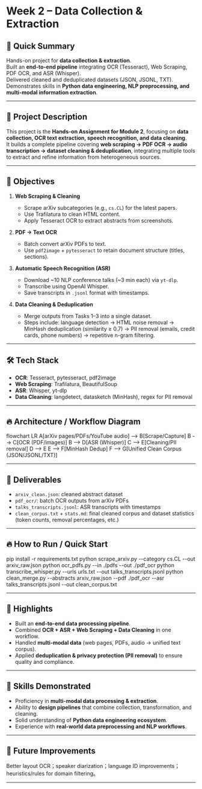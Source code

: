 # Week 2 – Data Collection & Extraction

## 🚀 Quick Summary
Hands-on project for **data collection & extraction**.  
Built an **end-to-end pipeline** integrating OCR (Tesseract), Web Scraping, PDF OCR, and ASR (Whisper).  
Delivered cleaned and deduplicated datasets (JSON, JSONL, TXT).  
Demonstrates skills in **Python data engineering, NLP preprocessing, and multi-modal information extraction**.

---

## 📖 Project Description
This project is the **Hands-on Assignment for Module 2**, focusing on **data collection, OCR text extraction, speech recognition, and data cleaning**.  
It builds a complete pipeline covering **web scraping → PDF OCR → audio transcription → dataset cleaning & deduplication**, integrating multiple tools to extract and refine information from heterogeneous sources.

---

## 🎯 Objectives
1. **Web Scraping & Cleaning**  
   - Scrape arXiv subcategories (e.g., `cs.CL`) for the latest papers.  
   - Use Trafilatura to clean HTML content.  
   - Apply Tesseract OCR to extract abstracts from screenshots.  

2. **PDF → Text OCR**  
   - Batch convert arXiv PDFs to text.  
   - Use `pdf2image` + `pytesseract` to retain document structure (titles, sections).  

3. **Automatic Speech Recognition (ASR)**  
   - Download ~10 NLP conference talks (~3 min each) via `yt-dlp`.  
   - Transcribe using OpenAI Whisper.  
   - Save transcripts in `.jsonl` format with timestamps.  

4. **Data Cleaning & Deduplication**  
   - Merge outputs from Tasks 1–3 into a single dataset.  
   - Steps include: language detection → HTML noise removal → MinHash deduplication (similarity ≥ 0.7) → PII removal (emails, credit cards, phone numbers) → repetitive n-gram filtering.  

---

## 🛠️ Tech Stack
- **OCR**: Tesseract, pytesseract, pdf2image  
- **Web Scraping**: Trafilatura, BeautifulSoup  
- **ASR**: Whisper, yt-dlp  
- **Data Cleaning**: langdetect, datasketch (MinHash), regex for PII removal  

---

## 🔥 Architecture / Workflow Diagram 
flowchart LR
  A[arXiv pages/PDFs/YouTube audio] --> B[Scrape/Capture]
  B --> C[OCR (PDF/images)]
  B --> D[ASR (Whisper)]
  C --> E[Cleaning/PII removal]
  D --> E
  E --> F[MinHash Dedup]
  F --> G[Unified Clean Corpus (JSON/JSONL/TXT)]

---

## 📂 Deliverables
- `arxiv_clean.json`: cleaned abstract dataset  
- `pdf_ocr/`: batch OCR outputs from arXiv PDFs  
- `talks_transcripts.jsonl`: ASR transcripts with timestamps  
- `clean_corpus.txt` + `stats.md`: final cleaned corpus and dataset statistics (token counts, removal percentages, etc.)  

---


## 🔥 How to Run / Quick Start 
pip install -r requirements.txt
python scrape_arxiv.py --category cs.CL --out arxiv_raw.json
python ocr_pdfs.py --in ./pdfs --out ./pdf_ocr
python transcribe_whisper.py --urls urls.txt --out talks_transcripts.jsonl
python clean_merge.py --abstracts arxiv_raw.json --pdf ./pdf_ocr --asr talks_transcripts.jsonl --out clean_corpus.txt

---

## 🌟 Highlights
- Built an **end-to-end data processing pipeline**.  
- Combined **OCR + ASR + Web Scraping + Data Cleaning** in one workflow.  
- Handled **multi-modal data** (web pages, PDFs, audio → unified text corpus).  
- Applied **deduplication & privacy protection (PII removal)** to ensure quality and compliance.  

---

## 🚀 Skills Demonstrated
- Proficiency in **multi-modal data processing & extraction**.  
- Ability to **design pipelines** that combine collection, transformation, and cleaning.  
- Solid understanding of **Python data engineering ecosystem**.  
- Experience with **real-world data preprocessing and NLP workflows**.  

---

## 🚀 Future Improvements
Better layout OCR；speaker diarization；language ID improvements；heuristics/rules for domain filtering。

---
